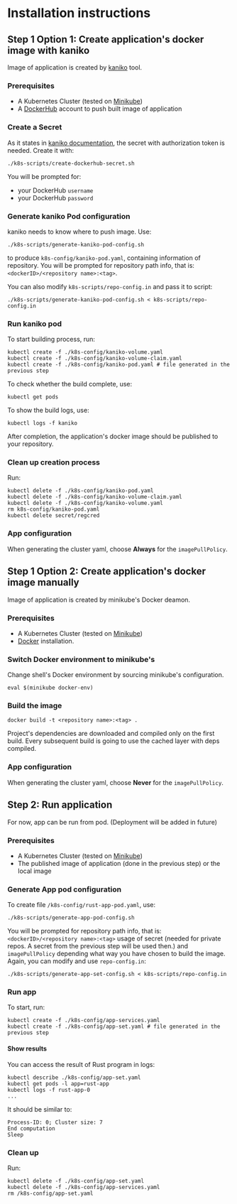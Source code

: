 # Installation instructions

## Step 1 Option 1: Create application's docker image with kaniko
Image of application is created by [kaniko](https://github.com/GoogleContainerTools/kaniko/) tool.

### Prerequisites
* A Kubernetes Cluster (tested on [Minikube](https://kubernetes.io/docs/setup/minikube/))
* A [DockerHub](https://hub.docker.com/) account to push built image of application

### Create a Secret
As it states in [kaniko documentation](https://github.com/GoogleContainerTools/kaniko/blob/master/docs/tutorial.md#create-a-secret-that-holds-your-authorization-token),
the secret with authorization token is needed. Create it with:

```shell script
./k8s-scripts/create-dockerhub-secret.sh
```

You will be prompted for:
* your DockerHub `username`
* your DockerHub `password`

### Generate kaniko Pod configuration
kaniko needs to know where to push image. Use:
```shell script
./k8s-scripts/generate-kaniko-pod-config.sh
```
to produce `k8s-config/kaniko-pod.yaml`, containing information of repository.
You will be prompted for repository path info, that is: `<dockerID>/<repository name>:<tag>`.

You can also modify `k8s-scripts/repo-config.in` and pass it to script:
```shell script
./k8s-scripts/generate-kaniko-pod-config.sh < k8s-scripts/repo-config.in
```

### Run kaniko pod
To start building process, run:
```shell script
kubectl create -f ./k8s-config/kaniko-volume.yaml
kubectl create -f ./k8s-config/kaniko-volume-claim.yaml
kubectl create -f ./k8s-config/kaniko-pod.yaml # file generated in the previous step
```

To check whether the build complete, use:
```shell script
kubectl get pods
```
To show the build logs, use:
```shell script
kubectl logs -f kaniko
```

After completion, the application's docker image should be published to your repository.

### Clean up creation process
Run:
```shell script
kubectl delete -f ./k8s-config/kaniko-pod.yaml
kubectl delete -f ./k8s-config/kaniko-volume-claim.yaml
kubectl delete -f ./k8s-config/kaniko-volume.yaml
rm k8s-config/kaniko-pod.yaml
kubectl delete secret/regcred
```

### App configuration

When generating the cluster yaml, choose **Always** for the `imagePullPolicy`.

## Step 1 Option 2: Create application's docker image manually
Image of application is created by minikube's Docker deamon.

### Prerequisites
* A Kubernetes Cluster (tested on [Minikube](https://kubernetes.io/docs/setup/minikube/))
* [Docker](https://hub.docker.com/) installation.

### Switch Docker environment to minikube's
Change shell's Docker environment by sourcing minikube's configuration.

```shell script
eval $(minikube docker-env)
```

### Build the image

```shell script
docker build -t <repository name>:<tag> .
```
Project's dependencies are downloaded and compiled only on the first build. Every subsequent build is going to use the cached layer with deps compiled.

### App configuration

When generating the cluster yaml, choose **Never** for the `imagePullPolicy`.

## Step 2: Run application
For now, app can be run from pod. (Deployment will be added in future)

### Prerequisites
* A Kubernetes Cluster (tested on [Minikube](https://kubernetes.io/docs/setup/minikube/))
* The published image of application (done in the previous step) or the local image

### Generate App pod configuration
To create file `/k8s-config/rust-app-pod.yaml`, use:
```shell script
./k8s-scripts/generate-app-pod-config.sh
```

You will be prompted for repository path info, that is: `<dockerID>/<repository name>:<tag>` usage of secret (needed for private repos. A secret from the previous step will be used then.) and `imagePullPolicy` depending what way you have chosen to build the image.
Again, you can modify and use `repo-config.in`:
```shell script
./k8s-scripts/generate-app-set-config.sh < k8s-scripts/repo-config.in
```

### Run app
To start, run:
```shell script
kubectl create -f ./k8s-config/app-services.yaml
kubectl create -f ./k8s-config/app-set.yaml # file generated in the previous step
```

#### Show results
You can access the result of Rust program in logs:
```shell script
kubectl describe ./k8s-config/app-set.yaml
kubectl get pods -l app=rust-app
kubectl logs -f rust-app-0
...
```
It should be similar to:
```
Process-ID: 0; Cluster size: 7
End computation
Sleep
```

### Clean up 
Run:
```shell script
kubectl delete -f ./k8s-config/app-set.yaml
kubectl delete -f ./k8s-config/app-services.yaml
rm /k8s-config/app-set.yaml
```

